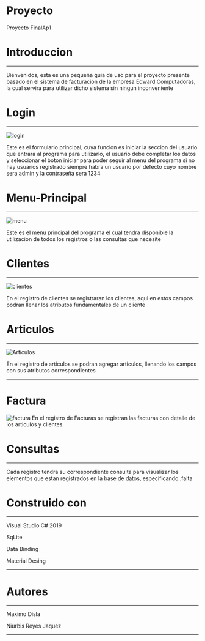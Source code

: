 # Proyecto 
Proyecto FinalAp1

# **Introduccion**
___________________________________________________________________________________________________________________________________________

Bienvenidos, esta es una pequeña guia de uso para el proyecto presente basado en el sistema de facturacion de la empresa 
Edward Computadoras, la cual servira para utilizar dicho sistema sin ningun inconveniente

# **Login**
___________________________________________________________________________________________________________________________________________

![login](https://user-images.githubusercontent.com/60042990/78505293-98007300-7740-11ea-9246-cc14c12f1801.png)


Este es el formulario principal, cuya funcion es iniciar la seccion del usuario que entrara al programa para utilizarlo, el usuario 
debe completar los datos y seleccionar el boton iniciar para poder seguir al menu del programa
si no hay usuarios registrado siempre habra un usuario por defecto cuyo nombre sera admin y la contraseña sera 1234

# **Menu-Principal**
___________________________________________________________________________________________________________________________________________
![menu](https://user-images.githubusercontent.com/60042990/78505447-8e2b3f80-7741-11ea-9816-854b7ba8e002.png)

Este es el menu principal del programa el cual tendra disponible la utilizacion de todos los registros o las consultas que necesite





# **Clientes**
_________________________________________________________________________________________________________________________________________
![clientes](https://user-images.githubusercontent.com/60042990/78505506-e06c6080-7741-11ea-80f6-9fdd089f87fb.png)

En el registro de clientes se registraran los clientes, aqui en estos campos podran llenar los atributos fundamentales de un cliente

# **Articulos**
________________________________________________________________________________________________________________________________________
![Articulos](https://user-images.githubusercontent.com/60042990/78505675-00e8ea80-7743-11ea-8382-9e6ecd815343.png)

En el registro de articulos se podran agregar articulos, llenando los campos con sus atributos correspondientes
________________________________________________________________________________________________________________________________________
# **Factura**
![factura](https://user-images.githubusercontent.com/60042990/78505666-f9c1dc80-7742-11ea-8e6b-d05496ce71fd.png)
En el registro de Facturas se registran las facturas con detalle de los articulos y clientes.


# **Consultas**
________________________________________________________________________________________________________________________________________
Cada registro tendra su correspondiente consulta para visualizar los elementos que estan registrados en la base de datos, 
especificando..falta

# **Construido con**
_________________________________________________________________________________________________________________________________________
Visual Studio C# 2019

SqLite

Data Binding

Material Desing

_______________________________________________________________________________________________________________________________________
# **Autores**
________________________________________________________________________________________________________________________________________

Maximo Disla 

Niurbis Reyes Jaquez 

________________________________________________________________________________________________________________________________________

